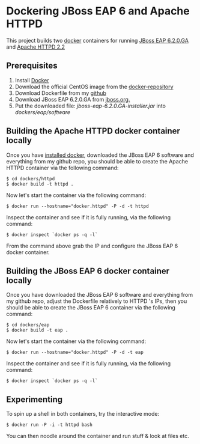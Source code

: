 # Dockering JBoss EAP 6 and Apache HTTPD
This project builds two [docker](http://www.docker.io) containers for running [JBoss EAP 6.2.0.GA](http://www.redhat.com/products/jbossenterprisemiddleware/application-platform/) and [Apache HTTPD 2.2](http://httpd.apache.org)

## Prerequisites
1. Install [Docker](https://www.docker.io/gettingstarted/#1)
2. Download the official CentOS image from the [docker-repository](https://www.docker.io/gettingstarted/#1)
2. Download Dockerfile from my [github](https://github.com/foogaro/docker-httpd-eap-6)
3. Download JBoss EAP 6.2.0.GA from [jboss.org.](http://www.jboss.org/download-manager/file/jboss-eap-6.2.0.GA-installer.jar)
2. Put the downloaded file: _jboss-eap-6.2.0.GA-installer.jar_ into _dockers/eap/software_
    
## Building the Apache HTTPD docker container locally
Once you have [installed docker](https://www.docker.io/gettingstarted/#h_installation), downloaded the JBoss EAP 6 software and everything from my github repo, you should be able to create the Apache HTTPD container via the following command:

    $ cd dockers/httpd
	$ docker build -t httpd .

Now let's start the container via the following command:

    $ docker run --hostname="docker.httpd" -P -d -t httpd

Inspect the container and see if it is fully running, via the following command:

    $ docker inspect `docker ps -q -l`

From the command above grab the IP and configure the JBoss EAP 6 docker container.

## Building the JBoss EAP 6 docker container locally
Once you have downloaded the JBoss EAP 6 software and everything from my github repo, adjust the Dockerfile relatively to HTTPD 's IPs, then you should be able to create the JBoss EAP 6 container via the following command:

    $ cd dockers/eap
    $ docker build -t eap .

Now let's start the container via the following command:

    $ docker run --hostname="docker.httpd" -P -d -t eap

Inspect the container and see if it is fully running, via the following command:

    $ docker inspect `docker ps -q -l`

## Experimenting
To spin up a shell in both containers, try the interactive mode:

	$ docker run -P -i -t httpd bash

You can then noodle around the container and run stuff & look at files etc.
